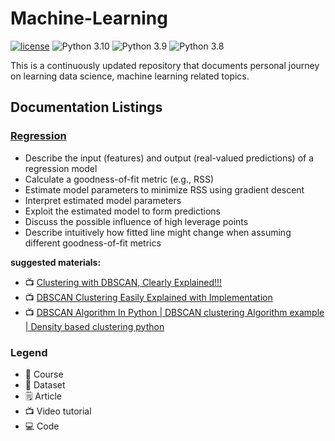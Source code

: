 

# Machine-Learning

[![license](https://img.shields.io/github/license/mashape/apistatus.svg)](https://github.com/ethen8181/machine-learning/blob/master/LICENSE)
![Python 3.10](https://img.shields.io/badge/python-3.10-blue.svg)
![Python 3.9](https://img.shields.io/badge/python-3.9-blue.svg)
![Python 3.8](https://img.shields.io/badge/python-3.8-blue.svg)


This is a continuously updated repository that documents personal journey on learning data science, machine learning related topics.

## Documentation Listings
### [Regression](02-regression/)

- Describe the input (features) and output (real-valued predictions) of a regression model
- Calculate a goodness-of-fit metric (e.g., RSS)
- Estimate model parameters to minimize RSS using gradient descent
- Interpret estimated model parameters
- Exploit the estimated model to form predictions
- Discuss the possible influence of high leverage points
- Describe intuitively how fitted line might change when assuming different goodness-of-fit metrics

**suggested materials:**

- 📺 [Clustering with DBSCAN, Clearly Explained!!!](https://www.youtube.com/watch?v=RDZUdRSDOok)    
- 📺 [DBSCAN Clustering Easily Explained with Implementation](https://www.youtube.com/watch?v=C3r7tGRe2eI)
- 📺 [DBSCAN Algorithm In Python | DBSCAN clustering Algorithm example | Density based clustering python](https://www.youtube.com/watch?v=hN0hPmcwnqE)





### Legend
* 🏫 Course
* 💾 Dataset
* 🗒️ Article
* 📺 Video tutorial
* 💻 Code